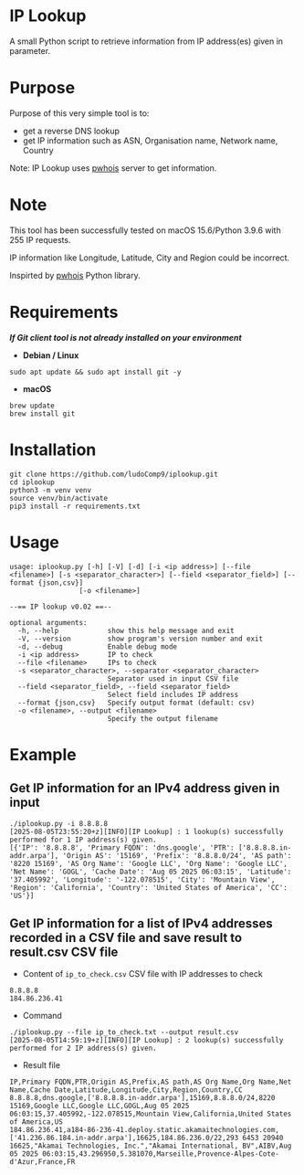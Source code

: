 # IP Lookup

A small Python script to retrieve information from IP address(es) given in parameter.

# Purpose

Purpose of this very simple tool is to:
- get a reverse DNS lookup
- get IP information such as ASN, Organisation name, Network name, Country

Note: IP Lookup uses [pwhois](https://pwhois.org/) server to get information.

# Note

This tool has been successfully tested on macOS 15.6/Python 3.9.6 with 255 IP requests.

IP information like Longitude, Latitude, City and Region could be incorrect.

Inspirted by [pwhois](https://github.com/dagonis/pwhois) Python library.

# Requirements

***If Git client tool is not already installed on your environment***

- **Debian / Linux**
```
sudo apt update && sudo apt install git -y
```

- **macOS**
```
brew update
brew install git
```

# Installation

```
git clone https://github.com/ludoComp9/iplookup.git
cd iplookup
python3 -m venv venv
source venv/bin/activate
pip3 install -r requirements.txt
```

# Usage

```
usage: iplookup.py [-h] [-V] [-d] [-i <ip address>] [--file <filename>] [-s <separator_character>] [--field <separator_field>] [--format {json,csv}]
                 [-o <filename>]

--== IP lookup v0.02 ==--

optional arguments:
  -h, --help            show this help message and exit
  -V, --version         show program's version number and exit
  -d, --debug           Enable debug mode
  -i <ip address>       IP to check
  --file <filename>     IPs to check
  -s <separator_character>, --separator <separator_character>
                        Separator used in input CSV file
  --field <separator_field>, --field <separator_field>
                        Select field includes IP address
  --format {json,csv}   Specify output format (default: csv)
  -o <filename>, --output <filename>
                        Specify the output filename
```

# Example

## Get IP information for an IPv4 address given in input

```
./iplookup.py -i 8.8.8.8
[2025-08-05T23:55:20+z][INFO][IP Lookup] : 1 lookup(s) successfully performed for 1 IP address(s) given.
[{'IP': '8.8.8.8', 'Primary FQDN': 'dns.google', 'PTR': ['8.8.8.8.in-addr.arpa'], 'Origin AS': '15169', 'Prefix': '8.8.8.0/24', 'AS path': '8220 15169', 'AS Org Name': 'Google LLC', 'Org Name': 'Google LLC', 'Net Name': 'GOGL', 'Cache Date': 'Aug 05 2025 06:03:15', 'Latitude': '37.405992', 'Longitude': '-122.078515', 'City': 'Mountain View', 'Region': 'California', 'Country': 'United States of America', 'CC': 'US'}]
```

## Get IP information for a list of IPv4 addresses recorded in a CSV file and save result to result.csv CSV file

- Content of `ip_to_check.csv` CSV file with IP addresses to check
```
8.8.8.8
184.86.236.41
```

- Command
```
./iplookup.py --file ip_to_check.txt --output result.csv
[2025-08-05T14:59:19+z][INFO][IP Lookup] : 2 lookup(s) successfully performed for 2 IP address(s) given.
```

- Result file
```
IP,Primary FQDN,PTR,Origin AS,Prefix,AS path,AS Org Name,Org Name,Net Name,Cache Date,Latitude,Longitude,City,Region,Country,CC
8.8.8.8,dns.google,['8.8.8.8.in-addr.arpa'],15169,8.8.8.0/24,8220 15169,Google LLC,Google LLC,GOGL,Aug 05 2025 06:03:15,37.405992,-122.078515,Mountain View,California,United States of America,US
184.86.236.41,a184-86-236-41.deploy.static.akamaitechnologies.com,['41.236.86.184.in-addr.arpa'],16625,184.86.236.0/22,293 6453 20940 16625,"Akamai Technologies, Inc.","Akamai International, BV",AIBV,Aug 05 2025 06:03:15,43.296950,5.381070,Marseille,Provence-Alpes-Cote-d'Azur,France,FR
```